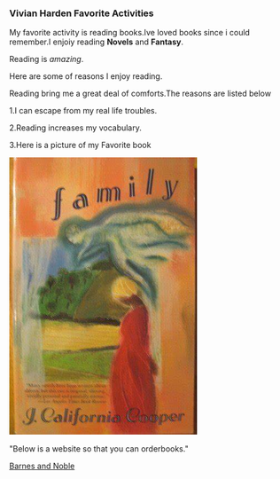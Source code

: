 
###  Vivian Harden Favorite Activities ###

My favorite activity is reading books.Ive loved books since i could remember.I enjoiy reading **Novels** and **Fantasy**.

Reading is  *amazing*.

Here are some of reasons I enjoy reading.

Reading bring me a great deal of comforts.The reasons are listed below

1.I can escape from my real life troubles.

2.Reading increases my vocabulary.

3.Here is a picture of my Favorite book

![Family By J. Califronia Cooper](https://github.com/Vharden2012/Test/blob/main/Family.jpg)

"Below is a website so that you can orderbooks."

[Barnes and Noble](https://www.barnesandnoble.com)





